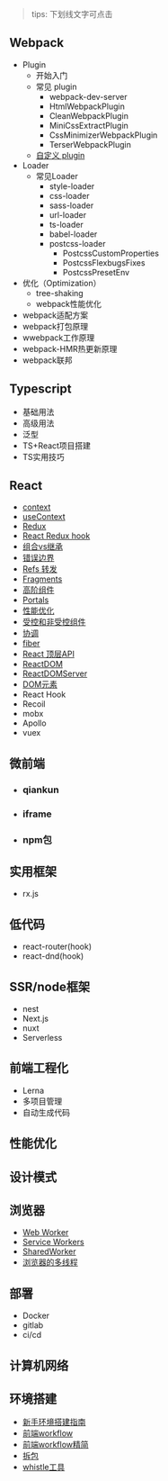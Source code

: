 <!-- - 开始 -->
  <!-- - [概述](/README.md) -->

> tips: 下划线文字可点击

## Webpack 

- Plugin 
  - 开始入门
  - 常见 plugin
    - webpack-dev-server
    - HtmlWebpackPlugin
    - CleanWebpackPlugin
    - MiniCssExtractPlugin
    - CssMinimizerWebpackPlugin
    - TerserWebpackPlugin
  - [自定义 plugin](/webpack/自定义plugin.md)
- Loader
  - 常见Loader
    - style-loader
    - css-loader
    - sass-loader
    - url-loader
    - ts-loader
    - babel-loader
    - postcss-loader
      - PostcssCustomProperties
      - PostcssFlexbugsFixes
      - PostcssPresetEnv
- 优化（Optimization）
  - tree-shaking
  - webpack性能优化
- webpack适配方案
- webpack打包原理
- wwebpack工作原理
- webpack-HMR热更新原理
- webpack联邦

## Typescript

- 基础用法
- 高级用法
- 泛型
- TS+React项目搭建
- TS实用技巧

## React

- [context](/react/Context.md)
- [useContext](/react/useContext.md)
- [Redux](/react/redux.md)
- [React Redux hook](/react/react-redux.md)
- [组合vs继承](/react/组合vs继承.md)
- [错误边界](/react/错误边界.md)
- [Refs 转发](/react/Refs转发.md)
- [Fragments](/react/Fragments.md)
- [高阶组件](/react/高阶组件.md)
- [Portals](/react/Portals.md)
- [性能优化](/react/性能优化.md)
- [受控和非受控组件](/react/受控和非受控组件.md)
- [协调](/react/协调.md)
- [fiber](/react/fiber.md)
- [React 顶层API](/react/apiReference.md)
- [ReactDOM](/react/ReactDOM.md)
- [ReactDOMServer](/react/ReactDOMServer.md)
- [DOM元素](/react/DOM元素.md)
- React Hook
- Recoil
- mobx
- Apollo
- vuex

## 微前端

 - ### qiankun

 - ### iframe

 - ### npm包

## 实用框架

- rx.js

## 低代码

- react-router(hook)
- react-dnd(hook)

## SSR/node框架

- nest
- Next.js
- nuxt
- Serverless

## 前端工程化

- Lerna
- 多项目管理
- 自动生成代码

## 性能优化

## 设计模式

## 浏览器

- [Web Worker](/react/webWorker.md)
- [Service Workers](/react/seviceWorker.md)
- [SharedWorker](/react/sharedWorker.md)
- [浏览器的多线程](/react/浏览器的多线程.md)

## 部署

- Docker
- gitlab
- ci/cd

## 计算机网络





## 环境搭建

- [新手环境搭建指南](/environment/environment.md)
- [前端workflow](/environment/workflow.md)
- [前端workflow精简](/environment/workflowDetail.md)
- [拆包](/environment/openBundle.md)
- [whistle工具](/tool/whistle.md)
